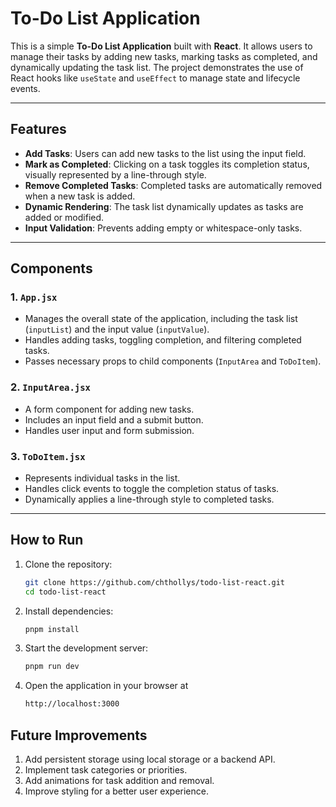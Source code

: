 # To-Do List Application

This is a simple **To-Do List Application** built with **React**. It allows users to manage their tasks by adding new tasks, marking tasks as completed, and dynamically updating the task list. The project demonstrates the use of React hooks like `useState` and `useEffect` to manage state and lifecycle events.

---

## Features

- **Add Tasks**: Users can add new tasks to the list using the input field.
- **Mark as Completed**: Clicking on a task toggles its completion status, visually represented by a line-through style.
- **Remove Completed Tasks**: Completed tasks are automatically removed when a new task is added.
- **Dynamic Rendering**: The task list dynamically updates as tasks are added or modified.
- **Input Validation**: Prevents adding empty or whitespace-only tasks.

---

## Components

### 1. `App.jsx`
- Manages the overall state of the application, including the task list (`inputList`) and the input value (`inputValue`).
- Handles adding tasks, toggling completion, and filtering completed tasks.
- Passes necessary props to child components (`InputArea` and `ToDoItem`).

### 2. `InputArea.jsx`
- A form component for adding new tasks.
- Includes an input field and a submit button.
- Handles user input and form submission.

### 3. `ToDoItem.jsx`
- Represents individual tasks in the list.
- Handles click events to toggle the completion status of tasks.
- Dynamically applies a line-through style to completed tasks.

---

## How to Run

1. Clone the repository:
    ```bash
    git clone https://github.com/chthollys/todo-list-react.git
    cd todo-list-react
2. Install dependencies:
    ```bash
    pnpm install
3. Start the development server:
    ```bash
    pnpm run dev
4. Open the application in your browser at
    ```bash
    http://localhost:3000

## Future Improvements
1. Add persistent storage using local storage or a backend API.
2. Implement task categories or priorities.
3. Add animations for task addition and removal.
4. Improve styling for a better user experience.
